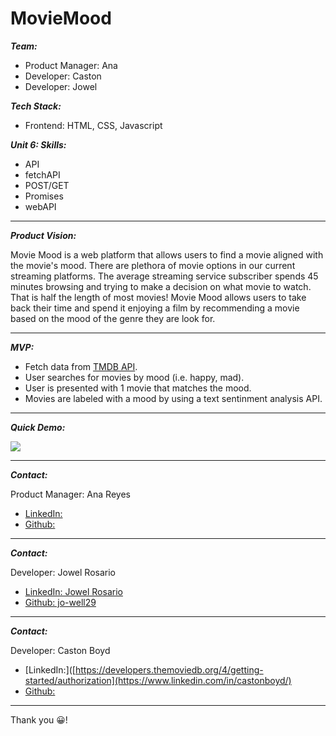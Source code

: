 # MovieMood

***Team:***

* Product Manager: Ana
* Developer: Caston
* Developer: Jowel
  
***Tech Stack:***

* Frontend: HTML, CSS, Javascript

***Unit 6: Skills:***

* API
* fetchAPI
* POST/GET
* Promises
* webAPI

___
***Product Vision:***

Movie Mood is a web platform that allows users to find a movie aligned with the movie's mood. There are plethora of movie options in our current streaming platforms. The average streaming service subscriber spends 45 minutes browsing and trying to make a decision on what movie to watch. That is half the length of most movies! Movie Mood allows users to take back their time and spend it enjoying a film by recommending a movie based on the mood of the genre they are look for.

___
***MVP:***

* Fetch data from [TMDB API](https://developers.themoviedb.org/4/getting-started/authorization).
* User searches for movies by mood (i.e. happy, mad).
* User is presented with 1 movie that matches the mood.
* Movies are labeled with a mood by using a text sentinment analysis API.
  
___

***Quick Demo:***

![](imgs/preview.gif)


___

***Contact:***

Product Manager: Ana Reyes

* [LinkedIn:](https://developers.themoviedb.org/4/getting-started/authorization)
* [Github:](https://developers.themoviedb.org/4/getting-started/authorization)

___

***Contact:***

Developer: Jowel Rosario

* [LinkedIn: Jowel Rosario](https://www.linkedin.com/in/jowel-rosario/)
* [Github: jo-well29](https://github.com/jo-well29)
  
___

***Contact:***

Developer: Caston Boyd

* [LinkedIn:]([https://developers.themoviedb.org/4/getting-started/authorization](https://www.linkedin.com/in/castonboyd/)
* [Github:]([https://developers.themoviedb.org/4/getting-started/authorization](https://github.com/CLeeBenjamin))
___

Thank you 😀!
